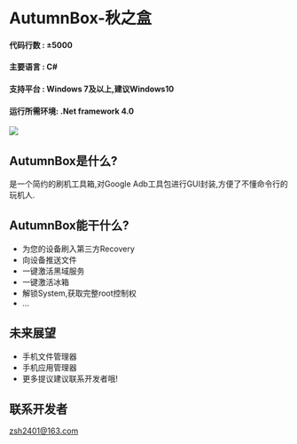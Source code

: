
# AutumnBox-秋之盒
#### 代码行数 : ±5000
#### 主要语言 : C#
#### 支持平台 : Windows 7及以上,建议Windows10
#### 运行所需环境: .Net framework 4.0
![](http://autumnbox.zsh2401.top/pics/demo/0.23.0demo.png)
## AutumnBox是什么?
是一个简约的刷机工具箱,对Google Adb工具包进行GUI封装,方便了不懂命令行的玩机人.
## AutumnBox能干什么?
* 为您的设备刷入第三方Recovery
* 向设备推送文件
* 一键激活黑域服务
* 一键激活冰箱
* 解锁System,获取完整root控制权
* ...
## 未来展望
* 手机文件管理器
* 手机应用管理器
* 更多提议建议联系开发者哦!
## 联系开发者
zsh2401@163.com
